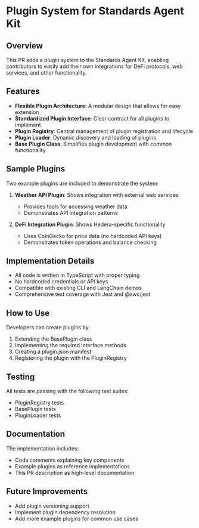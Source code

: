 # Plugin System for Standards Agent Kit

## Overview
This PR adds a plugin system to the Standards Agent Kit, enabling contributors to easily add their own integrations for DeFi protocols, web services, and other functionality.

## Features
- **Flexible Plugin Architecture**: A modular design that allows for easy extension
- **Standardized Plugin Interface**: Clear contract for all plugins to implement
- **Plugin Registry**: Central management of plugin registration and lifecycle
- **Plugin Loader**: Dynamic discovery and loading of plugins
- **Base Plugin Class**: Simplifies plugin development with common functionality

## Sample Plugins
Two example plugins are included to demonstrate the system:

1. **Weather API Plugin**: Shows integration with external web services
   - Provides tools for accessing weather data
   - Demonstrates API integration patterns

2. **DeFi Integration Plugin**: Shows Hedera-specific functionality
   - Uses CoinGecko for price data (no hardcoded API keys)
   - Demonstrates token operations and balance checking

## Implementation Details
- All code is written in TypeScript with proper typing
- No hardcoded credentials or API keys
- Compatible with existing CLI and LangChain demos
- Comprehensive test coverage with Jest and @swc/jest

## How to Use
Developers can create plugins by:
1. Extending the BasePlugin class
2. Implementing the required interface methods
3. Creating a plugin.json manifest
4. Registering the plugin with the PluginRegistry

## Testing
All tests are passing with the following test suites:
- PluginRegistry tests
- BasePlugin tests
- PluginLoader tests

## Documentation
The implementation includes:
- Code comments explaining key components
- Example plugins as reference implementations
- This PR description as high-level documentation

## Future Improvements
- Add plugin versioning support
- Implement plugin dependency resolution
- Add more example plugins for common use cases
